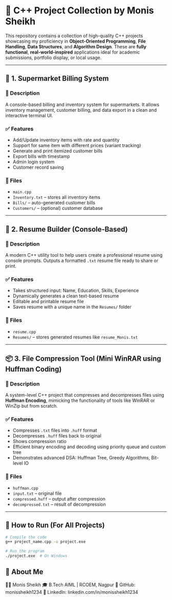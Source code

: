 # 🚀 C++ Project Collection by Monis Sheikh

This repository contains a collection of high-quality C++ projects showcasing my proficiency in **Object-Oriented Programming**, **File Handling**, **Data Structures**, and **Algorithm Design**. These are **fully functional**, **real-world-inspired** applications ideal for academic submissions, portfolio display, or local usage.

---

## 🛒 1. Supermarket Billing System

### 📌 Description
A console-based billing and inventory system for supermarkets. It allows inventory management, customer billing, and data export in a clean and interactive terminal UI.

### ✅ Features
- Add/Update inventory items with rate and quantity
- Support for same item with different prices (variant tracking)
- Generate and print itemized customer bills
- Export bills with timestamp
- Admin login system
- Customer record saving

### 📂 Files
- `main.cpp`
- `Inventory.txt` – stores all inventory items
- `Bills/` – auto-generated customer bills
- `Customers/` – (optional) customer database

---

## 🧾 2. Resume Builder (Console-Based)

### 📌 Description
A modern C++ utility tool to help users create a professional resume using console prompts. Outputs a formatted `.txt` resume file ready to share or print.

### ✅ Features
- Takes structured input: Name, Education, Skills, Experience
- Dynamically generates a clean text-based resume
- Editable and printable resume file
- Saves resume with a unique name in the `Resumes/` folder

### 📂 Files
- `resume.cpp`
- `Resumes/` – stores generated resumes like `resume_Monis.txt`

---

## 📦 3. File Compression Tool (Mini WinRAR using Huffman Coding)

### 📌 Description
A system-level C++ project that compresses and decompresses files using **Huffman Encoding**, mimicking the functionality of tools like WinRAR or WinZip but from scratch.

### ✅ Features
- Compresses `.txt` files into `.huff` format
- Decompresses `.huff` files back to original
- Shows compression ratio
- Efficient binary encoding and decoding using priority queue and custom tree
- Demonstrates advanced DSA: Huffman Tree, Greedy Algorithms, Bit-level IO

### 📂 Files
- `huffman.cpp`
- `input.txt` – original file
- `compressed.huff` – output after compression
- `decompressed.txt` – result of decompression

---

## 🔧 How to Run (For All Projects)

```bash
# Compile the code
g++ project_name.cpp -o project.exe

# Run the program
./project.exe  # On Windows
```
## 🌟 About Me
👨‍💻 Monis Sheikh
🎓 B.Tech AIML | RCOEM, Nagpur
🔗 GitHub: monissheikh1234
💼 LinkedIn: linkedin.com/in/monissheikh1234

